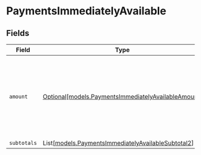 # PaymentsImmediatelyAvailable


## Fields

| Field                                                                                                    | Type                                                                                                     | Required                                                                                                 | Description                                                                                              |
| -------------------------------------------------------------------------------------------------------- | -------------------------------------------------------------------------------------------------------- | -------------------------------------------------------------------------------------------------------- | -------------------------------------------------------------------------------------------------------- |
| `amount`                                                                                                 | [Optional[models.PaymentsImmediatelyAvailableAmount]](../models/paymentsimmediatelyavailableamount.md)   | :heavy_minus_sign:                                                                                       | In v2 endpoints, monetary amounts are represented as objects with a `currency` and `value` field.        |
| `subtotals`                                                                                              | List[[models.PaymentsImmediatelyAvailableSubtotal2](../models/paymentsimmediatelyavailablesubtotal2.md)] | :heavy_minus_sign:                                                                                       | N/A                                                                                                      |